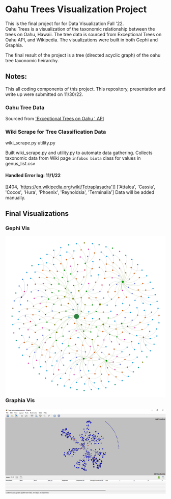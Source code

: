 # Oahu Trees Visualization Project
This is the final project for for Data Visualization Fall '22. <br>
Oahu Trees is a visualization of the taxonomic relationship between the trees on Oahu, Hawaii. The tree data is sourced from Exceptional Trees on Oahu API, and Wikipedia. The visualizations were built in both Gephi and Graphia.

The final result of the project is a tree (directed acyclic graph) of the oahu tree taxonomic heirarchy. 

## Notes:
This all coding components of this project. This repository, presentation and write up were submitted on 11/30/22.

### Oahu Tree Data
Sourced from ['Exceptional Trees on Oahu ' API]( https://dev.socrata.com/foundry/data.honolulu.gov/84fd-3fzf)

### Wiki Scrape for Tree Classification Data
wiki_scrape.py
utility.py

Built wiki_scrape.py and utility.py to automate data gathering. 
Collects taxonomic data from Wiki page `infobox biota` class for values in genus_list.csv


#### Handled Error log: 11/1/22
[[404, 'https://en.wikipedia.org/wiki/Tetraplasadra']]
['Attalea', 'Cassia', 'Cocos', 'Hura', 'Phoenix', 'Reynoldsia', 'Terminalia']
Data will be added manually.

## Final Visualizations

### Gephi Vis
<img src="oahu_viz_gephi.png"
     alt="oahu_viz_gephi"
     style="float: left; margin-right: 10px;" />

### Graphia Vis
<img src="oahu_viz_graphia.PNG"
     alt="oahu_viz_graphia"
     style="float: left; margin-right: 10px;" />
